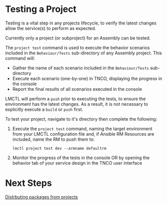# Testing a Project

Testing is a vital step in any projects lifecycle, to verify the latest changes allow the service(s) to perform as expected.

Currently only a project (or subproject) for an Assembly can be tested.

The `project test` command is used to execute the behavior scenarios included in the `Behaviour/Tests` sub-directory of any Assembly project. This command will:

- Gather the name of each scenario included in the `Behaviour/Tests` sub-directory
- Execute each scenario (one-by-one) in TNCO, displaying the progress in the console
- Report the final results of all scenarios executed in the console

LMCTL will perform a `push` prior to executing the tests, to ensure the environment has the latest changes. As a result, it is not necessary to explicitly execute a `build` or `push` first.

To test your project, navigate to it's directory then complete the following:

1. Execute the `project test` command, naming the target environment from your LMCTL configuration file and, if Ansible RM Resources are included, name the RM to push them to:
   ```
   lmctl project test dev --armname defaultrm
   ```
2. Monitor the progress of the tests in the console OR by opening the behavior tab of your service design in the TNCO user interface

# Next Steps

[Distrbuting packages from projects](distributing-packages.md)
